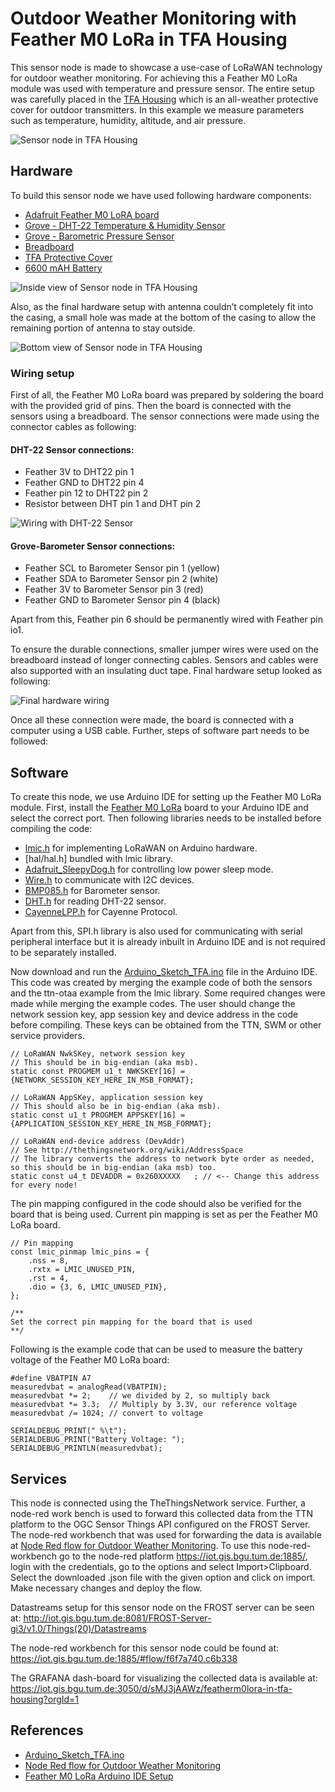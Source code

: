 ﻿# Outdoor Weather Monitoring with Feather M0 LoRa in TFA Housing

This sensor node is made to showcase a use-case of LoRaWAN technology for outdoor weather monitoring. For achieving this a Feather M0 LoRa module was used with temperature and pressure sensor. The entire setup was carefully placed in the [TFA Housing](https://www.tfa-dostmann.de/en/produkt/protective-cover-for-outdoor-transmitter/) which is an all-weather protective cover for outdoor transmitters. In this example we measure parameters such as temperature, humidity, altitude, and air pressure.

![Sensor node in TFA Housing](setup.jpg)

## Hardware

To build this sensor node we have used following hardware components:

- [Adafruit Feather M0 LoRA board](https://learn.adafruit.com/adafruit-feather-m0-radio-with-lora-radio-module)
- [Grove - DHT-22 Temperature & Humidity Sensor](http://wiki.seeedstudio.com/Grove-Temperature_and_Humidity_Sensor_Pro/) 
- [Grove - Barometric Pressure Sensor](http://wiki.seeedstudio.com/Grove-Barometer_Sensor/)
- [Breadboard](https://en.wikipedia.org/wiki/Breadboard#/media/File:400_points_breadboard.jpg)
- [TFA Protective Cover](https://www.tfa-dostmann.de/en/produkt/protective-cover-for-outdoor-transmitter/)
- [6600 mAH Battery](https://www.adafruit.com/product/353)

![Inside view of Sensor node in TFA Housing](setup-insideview.jpg)

Also, as the final hardware setup with antenna couldn’t completely fit into the casing, a small hole was made at the bottom of the casing to allow the remaining portion of antenna to stay outside.

![Bottom view of Sensor node in TFA Housing](setup-bottom.jpg)

### Wiring setup

First of all, the Feather M0 LoRa board was prepared by soldering the board with the provided grid of pins. Then the board is connected with the sensors using a breadboard. The sensor connections were made using the connector cables as following:

#### DHT-22 Sensor connections:
- Feather 3V to DHT22 pin 1
- Feather GND to DHT22 pin 4
- Feather pin 12 to DHT22 pin 2
- Resistor between DHT pin 1 and DHT pin 2

![Wiring with DHT-22 Sensor](feather_wiring_hero.png)

#### Grove-Barometer Sensor connections:
- Feather SCL to Barometer Sensor pin 1 (yellow)  
- Feather SDA to Barometer Sensor pin 2 (white) 
- Feather 3V to Barometer Sensor pin 3 (red)
- Feather GND to Barometer Sensor pin 4 (black)

Apart from this, Feather pin 6 should be permanently wired with Feather pin io1.

To ensure the durable connections, smaller jumper wires were used on the breadboard instead of longer connecting cables. Sensors and cables were also supported with an insulating duct tape. Final hardware setup looked as following:

![Final hardware wiring](hardware.png)

Once all these connection were made, the board is connected with a computer using a USB cable. Further, steps of software part needs to be followed:

## Software

To create this node, we use Arduino IDE for setting up the Feather M0 LoRa module. First, install the [Feather M0 LoRa](https://learn.adafruit.com/adafruit-feather-m0-radio-with-lora-radio-module/setup) board to your Arduino IDE and select the correct port. Then following libraries needs to be installed before compiling the code:

- [lmic.h](https://github.com/matthijskooijman/arduino-lmic/archive/master.zip) for implementing LoRaWAN on Arduino hardware.
- [hal/hal.h] bundled with lmic library.
- [Adafruit_SleepyDog.h](https://github.com/adafruit/Adafruit_SleepyDog) for controlling low power sleep mode. 
- [Wire.h](https://github.com/esp8266/Arduino/tree/master/libraries/Wire) to communicate with I2C devices.
- [BMP085.h](https://raw.githubusercontent.com/SeeedDocument/Grove-Barometer_Sensor/master/res/Barometer_Sensor.zip) for Barometer sensor.
- [DHT.h](https://github.com/Seeed-Studio/Grove_Temperature_And_Humidity_Sensor) for reading DHT-22 sensor.
- [CayenneLPP.h](https://github.com/ElectronicCats/CayenneLPP/archive/master.zip) for Cayenne Protocol.

Apart from this, SPI.h library is also used for communicating with serial peripheral interface but it is already inbuilt in Arduino IDE and is not required to be separately installed.

Now download and run the [Arduino_Sketch_TFA.ino](Arduino_Sketch_TFA/Arduino_Sketch_TFA.ino) file in the Arduino IDE. This code was created by merging the example code of both the sensors and the ttn-otaa example from the lmic library. Some required changes were made while merging the example codes. The user should change the network session key, app session key and device address in the code before compiling. These keys can be obtained from the TTN, SWM or other service providers.

```
// LoRaWAN NwkSKey, network session key
// This should be in big-endian (aka msb).
static const PROGMEM u1_t NWKSKEY[16] = {NETWORK_SESSION_KEY_HERE_IN_MSB_FORMAT};

// LoRaWAN AppSKey, application session key
// This should also be in big-endian (aka msb).
static const u1_t PROGMEM APPSKEY[16] = {APPLICATION_SESSION_KEY_HERE_IN_MSB_FORMAT};

// LoRaWAN end-device address (DevAddr)
// See http://thethingsnetwork.org/wiki/AddressSpace
// The library converts the address to network byte order as needed, so this should be in big-endian (aka msb) too.
static const u4_t DEVADDR = 0x260XXXXX   ; // <-- Change this address for every node!
```
The pin mapping configured in the code should also be verified for the board that is being used. Current pin mapping is set as per the Feather M0 LoRa board. 
```
// Pin mapping
const lmic_pinmap lmic_pins = {
    .nss = 8,
    .rxtx = LMIC_UNUSED_PIN,
    .rst = 4,
    .dio = {3, 6, LMIC_UNUSED_PIN},
};

/**
Set the correct pin mapping for the board that is used
**/
```

Following is the example code that can be used to measure the battery voltage of the Feather M0 LoRa board:
```
#define VBATPIN A7
measuredvbat = analogRead(VBATPIN);
measuredvbat *= 2;    // we divided by 2, so multiply back
measuredvbat *= 3.3;  // Multiply by 3.3V, our reference voltage
measuredvbat /= 1024; // convert to voltage

SERIALDEBUG_PRINT(" %\t");
SERIALDEBUG_PRINT("Battery Voltage: ");
SERIALDEBUG_PRINTLN(measuredvbat);
```

## Services

This node is connected using the TheThingsNetwork service. Further, a node-red work bench is used to forward this collected data from the TTN platform to the OGC Sensor Things API configured on the FROST Server. The node-red workbench that was used for forwarding the data is available at [Node Red flow for Outdoor Weather Monitoring](./Node_flow_TFA.json). To use this node-red-workbench go to the node-red platform https://iot.gis.bgu.tum.de:1885/, login with the credentials, go to the options and select Import>Clipboard. Select the downloaded .json file with the given option and click on import. Make necessary changes and deploy the flow.

Datastreams setup for this sensor node on the FROST server can be seen at:
http://iot.gis.bgu.tum.de:8081/FROST-Server-gi3/v1.0/Things(20)/Datastreams

The node-red workbench for this sensor node could be found at: https://iot.gis.bgu.tum.de:1885/#flow/f6f7a740.c6b338

The GRAFANA dash-board for visualizing the collected data is available at:
https://iot.gis.bgu.tum.de:3050/d/sMJ3jAAWz/featherm0lora-in-tfa-housing?orgId=1

## References

* [Arduino_Sketch_TFA.ino](Arduino_Sketch_TFA/Arduino_Sketch_TFA.ino)
* [Node Red flow for Outdoor Weather Monitoring](./Node_flow_TFA.json)
* [Feather M0 LoRa Arduino IDE Setup](https://learn.adafruit.com/adafruit-feather-m0-radio-with-lora-radio-module/setup)
